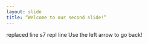 ```yaml
---
layout: slide
title: “Welcome to our second slide!”
---
```

replaced line      s7 repl line
Use the left arrow to go back!
